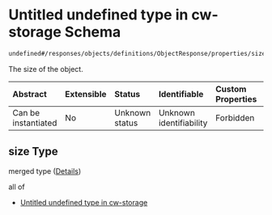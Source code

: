 # Untitled undefined type in cw-storage Schema

```txt
undefined#/responses/objects/definitions/ObjectResponse/properties/size
```

The size of the object.

| Abstract            | Extensible | Status         | Identifiable            | Custom Properties | Additional Properties | Access Restrictions | Defined In                                                         |
| :------------------ | :--------- | :------------- | :---------------------- | :---------------- | :-------------------- | :------------------ | :----------------------------------------------------------------- |
| Can be instantiated | No         | Unknown status | Unknown identifiability | Forbidden         | Allowed               | none                | [cw-storage.json\*](schema/cw-storage.json "open original schema") |

## size Type

merged type ([Details](cw-storage-responses-objectsresponse-definitions-objectresponse-properties-size.md))

all of

* [Untitled undefined type in cw-storage](cw-storage-responses-objectsresponse-definitions-objectresponse-properties-size-allof-0.md "check type definition")
